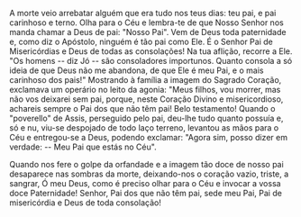 
A morte veio arrebatar alguém que era tudo nos teus dias: teu pai, e pai carinhoso e terno. Olha para o Céu e lembra-te de que Nosso Senhor nos manda chamar a Deus de pai: "Nosso Pai". Vem de Deus toda paternidade e, como diz o Apóstolo, ninguém é tão pai como Ele. É o Senhor Pai de Misericórdias e Deus de todas as consolações! Na tua aflição, recorre a Ele. "Os homens -- diz Jó -- são consoladores importunos. Quanto consola a só ideia de que Deus não me abandona, de que Ele é meu Pai, e o mais carinhoso dos pais!" Mostrando à família a imagem do Sagrado Coração, exclamava um operário no leito da agonia: "Meus filhos, vou morrer, mas não vos deixarei sem pai, porque, neste Coração Divino e misericordioso, achareis sempre o Pai dos que não têm pai! Belo testamento! Quando o "poverello" de Assis, perseguido pelo pai, deu-lhe tudo quanto possuía e, só e nu, viu-se despojado de todo laço terreno, levantou as mãos para o Céu e entregou-se a Deus, podendo exclamar: "Agora sim, posso dizer em verdade: -- Meu Pai que estás no Céu".

Quando nos fere o golpe da orfandade e a imagem tão doce de nosso pai desaparece nas sombras da morte, deixando-nos o coração vazio, triste, a sangrar, Ó meu Deus, como é preciso olhar para o Céu e invocar a vossa doce Paternidade! Senhor, Pai dos que não têm pai, sede meu Pai, Pai de misericórdia e Deus de toda consolação!

